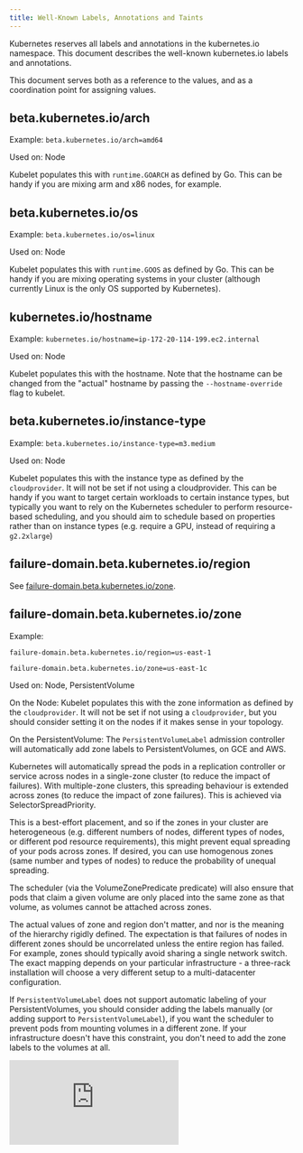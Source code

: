 ```yaml
---
title: Well-Known Labels, Annotations and Taints
---
```


Kubernetes reserves all labels and annotations in the kubernetes.io namespace.  This document describes
the well-known kubernetes.io labels and annotations.

This document serves both as a reference to the values, and as a coordination point for assigning values.

## beta.kubernetes.io/arch

Example: `beta.kubernetes.io/arch=amd64`

Used on: Node

Kubelet populates this with `runtime.GOARCH` as defined by Go.  This can be handy if you are mixing arm and x86 nodes,
for example.

## beta.kubernetes.io/os

Example: `beta.kubernetes.io/os=linux`

Used on: Node

Kubelet populates this with `runtime.GOOS` as defined by Go.  This can be handy if you are mixing operating systems
in your cluster (although currently Linux is the only OS supported by Kubernetes).

## kubernetes.io/hostname

Example: `kubernetes.io/hostname=ip-172-20-114-199.ec2.internal`

Used on: Node

Kubelet populates this with the hostname.  Note that the hostname can be changed from the "actual" hostname
by passing the `--hostname-override` flag to kubelet.

## beta.kubernetes.io/instance-type

Example: `beta.kubernetes.io/instance-type=m3.medium`

Used on: Node

Kubelet populates this with the instance type as defined by the `cloudprovider`.  It will not be set if
not using a cloudprovider.  This can be handy if you want to target certain workloads to certain instance
types, but typically you want to rely on the Kubernetes scheduler to perform resource-based scheduling,
and you should aim to schedule based on properties rather than on instance types (e.g. require a GPU, instead
of requiring a `g2.2xlarge`)


## failure-domain.beta.kubernetes.io/region

See [failure-domain.beta.kubernetes.io/zone](#failure-domainbetakubernetesiozone).

## failure-domain.beta.kubernetes.io/zone

Example:

`failure-domain.beta.kubernetes.io/region=us-east-1`

`failure-domain.beta.kubernetes.io/zone=us-east-1c`

Used on: Node, PersistentVolume

On the Node: Kubelet populates this with the zone information as defined by the `cloudprovider`.  It will not be set if
not using a `cloudprovider`, but you should consider setting it on the nodes if it makes sense in your topology.

On the PersistentVolume: The `PersistentVolumeLabel` admission controller will automatically add zone labels to PersistentVolumes,
on GCE and AWS.

Kubernetes will automatically spread the pods in a replication controller or service across nodes in a single-zone
cluster (to reduce the impact of failures). With multiple-zone clusters, this spreading behaviour is extended
across zones (to reduce the impact of zone failures). This is achieved via SelectorSpreadPriority.

This is a best-effort placement, and so if the zones in your cluster are heterogeneous (e.g. different numbers of nodes,
different types of nodes, or different pod resource requirements), this might prevent equal spreading of
your pods across zones. If desired, you can use homogenous zones (same number and types of nodes) to reduce
the probability of unequal spreading.

The scheduler (via the VolumeZonePredicate predicate) will also ensure that pods that claim a given volume
are only placed into the same zone as that volume, as volumes cannot be attached across zones.


The actual values of zone and region don't matter, and nor is the meaning of the hierarchy rigidly defined.  The expectation
is that failures of nodes in different zones should be uncorrelated unless the entire region has failed.  For example,
zones should typically avoid sharing a single network switch.  The exact mapping depends on your particular
infrastructure - a three-rack installation will choose a very different setup to a multi-datacenter configuration.

If `PersistentVolumeLabel` does not support automatic labeling of your PersistentVolumes, you should consider
adding the labels manually (or adding support to `PersistentVolumeLabel`), if you want the scheduler to prevent
pods from mounting volumes in a different zone.  If your infrastructure doesn't have this constraint, you don't
need to add the zone labels to the volumes at all.


<!-- BEGIN MUNGE: GENERATED_ANALYTICS -->
[![Analytics](https://kubernetes-site.appspot.com/UA-36037335-10/GitHub/docs/reference/labels-annotations-taints.md?pixel)]()
<!-- END MUNGE: GENERATED_ANALYTICS -->
